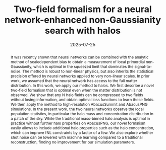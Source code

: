 ---
title: "Two-field formalism for a neural network-enhanced non-Gaussianity search with halos"
collection: publications
category: manuscripts
#permalink: /publication/2010-10-01-paper-title-number-2
excerpt: ''
date: 2025-07-25
venue: 'Phys. Rev. D 112'
links:
  - label: "Journal"
    url: "https://journals.aps.org/prd/abstract/10.1103/2szy-wypg"
  - label: "arXiv"
    url: "https://arxiv.org/pdf/2410.01007"
abstract: "It was recently shown that neural networks can be combined with the analytic method of scaledependent bias to obtain a measurement of local primordial non-Gaussianity, which is optimal in the squeezed limit that dominates the signal-to-noise. The method is robust to non-linear physics, but also inherits the statistical precision offered by neural networks applied to very non-linear scales. In prior work, we assumed that the neural network has access to the full matter distribution. In this work, we apply our method to halos. We first describe a novel two-field formalism that is optimal even when the matter distribution is not observed. We show that any N halo fields can be compressed to two fields without losing information, and obtain optimal loss functions to learn these fields. We then apply the method to high-resolution AbacusSummit and AbacusPNG simulations. In the present work, the two neural networks observe the local population statistics, in particular the halo mass and concentration distribution in a patch of the sky. While the traditional mass-binned halo analysis is optimal in practice
without further halo properties on AbacusPNG, our novel formalism easily allows to include additional halo properties such as the halo concentration, which can improve fNL constraints by a factor of a few. We also explore whether shot noise can be lowered with machine learning compared to a traditional
reconstruction, finding no improvement for our simulation parameters."    
#slidesurl: 'http://academicpages.github.io/files/slides2.pdf'
#paperurl: 'http://academicpages.github.io/files/paper2.pdf'
#citation: 'Your Name, You. (2010). &quot;Paper Title Number 2.&quot; <i>Journal 1</i>. 1(2).'
---